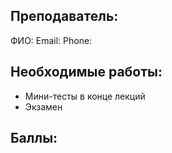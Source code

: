 ## Преподаватель:
ФИО: 
Email: 
Phone: 


## Необходимые работы:
- Мини-тесты в конце лекций
- Экзамен

## Баллы:
